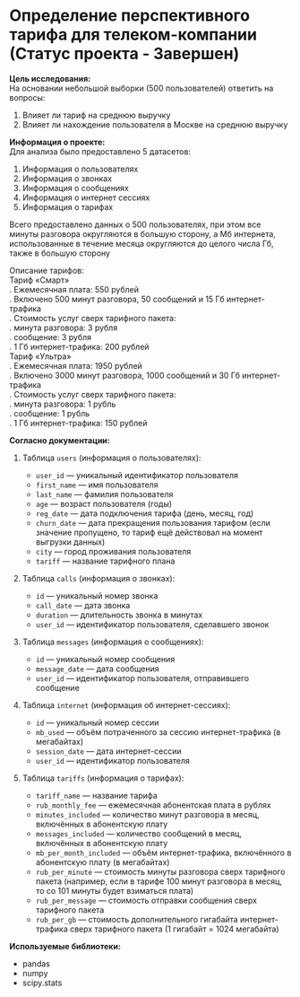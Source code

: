 # Определение перспективного тарифа для телеком-компании   (Статус проекта - Завершен)
          
<b> Цель исследования: </b>  
На основании небольшой выборки (500 пользователей) ответить на вопросы:  
1. Влияет ли тариф на среднюю выручку 
2. Влияет ли нахождение пользователя в Москве на среднюю выручку  
  
<b> Информация о проекте: </b>  
Для анализа было предоставлено 5 датасетов:  
1. Информация о пользователях  
2. Информация о звонках  
3. Информация о сообщениях
4. Информация о интернет сессиях
5. Информация о тарифах 

Всего предоставлено данных о 500 пользователях, при этом все минуты разговора округляются в большую сторону, а Мб интернета, использованные в течение месяца округляются до целого числа Гб, также в большую сторону  
  
Описание тарифов:  
    Тариф «Смарт»  
. Ежемесячная плата: 550 рублей  
. Включено 500 минут разговора, 50 сообщений и 15 Гб интернет-трафика  
. Стоимость услуг сверх тарифного пакета:  
. минута разговора: 3 рубля  
. сообщение: 3 рубля  
. 1 Гб интернет-трафика: 200 рублей  
    Тариф «Ультра»  
. Ежемесячная плата: 1950 рублей  
. Включено 3000 минут разговора, 1000 сообщений и 30 Гб интернет-трафика  
. Стоимость услуг сверх тарифного пакета:  
. минута разговора: 1 рубль  
. сообщение: 1 рубль  
. 1 Гб интернет-трафика: 150 рублей   
  
<b> Согласно документации: </b>
1. Таблица `users` (информация о пользователях):
    - `user_id` — уникальный идентификатор пользователя
    - `first_name` — имя пользователя
    - `last_name` — фамилия пользователя
    - `age` — возраст пользователя (годы)
    - `reg_date` — дата подключения тарифа (день, месяц, год)
    - `churn_date` — дата прекращения пользования тарифом (если значение пропущено, то тариф ещё действовал на момент выгрузки данных)
    - `city` — город проживания пользователя
    - `tariff` — название тарифного плана  
    
    
2. Таблица `calls` (информация о звонках):
    - `id` — уникальный номер звонка
    - `call_date` — дата звонка
    - `duration` — длительность звонка в минутах
    - `user_id` — идентификатор пользователя, сделавшего звонок  
    
    
3.  Таблица `messages` (информация о сообщениях):
    - `id` — уникальный номер сообщения
    - `message_date` — дата сообщения
    - `user_id` — идентификатор пользователя, отправившего сообщение  
      
      
      
4. Таблица `internet` (информация об интернет-сессиях):
    - `id` — уникальный номер сессии
    - `mb_used` — объём потраченного за сессию интернет-трафика (в мегабайтах)
    - `session_date` — дата интернет-сессии
    - `user_id` — идентификатор пользователя
    
    
5. Таблица `tariffs` (информация о тарифах):
    - `tariff_name` — название тарифа
    - `rub_monthly_fee` — ежемесячная абонентская плата в рублях
    - `minutes_included` — количество минут разговора в месяц, включённых в абонентскую плату
    - `messages_included` — количество сообщений в месяц, включённых в абонентскую плату
    - `mb_per_month_included` — объём интернет-трафика, включённого в абонентскую плату (в мегабайтах)
    - `rub_per_minute` — стоимость минуты разговора сверх тарифного пакета (например, если в тарифе 100 минут разговора в месяц, то со 101 минуты будет взиматься плата)
    - `rub_per_message` — стоимость отправки сообщения сверх тарифного пакета
    - `rub_per_gb` — стоимость дополнительного гигабайта интернет-трафика сверх тарифного пакета (1 гигабайт = 1024 мегабайта)
    
<b>Используемые библиотеки:</b>
- pandas  
- numpy
- scipy.stats


```python

```

